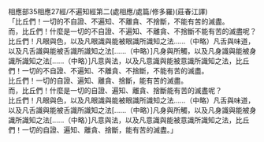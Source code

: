 相應部35相應27經/不遍知經第二(處相應/處篇/修多羅)(莊春江譯)  
「比丘們！一切的不自證、不遍知、不離貪、不捨斷，不能有苦的滅盡。  
而，比丘們！什麼是一切的不自證、不遍知、不離貪、不捨斷不能有苦的滅盡呢？  
比丘們！凡眼與色，以及凡眼識與能被眼識所識知之法……（中略）凡舌與味道，以及凡舌識與能被舌識所識知之法[……（中略）]凡身與所觸，以及凡身識與能被身識所識知之法[……（中略）]凡意與法，以及凡意識與能被意識所識知之法，比丘們！一切的不自證、不遍知、不離貪、不捨斷，不能有苦的滅盡。  
比丘們！一切的自證、遍知、離貪、捨斷，能有苦的滅盡。  
而，比丘們！什麼是一切的自證、遍知、離貪、捨斷能有苦的滅盡呢？  
比丘們！凡眼與色，以及凡眼識與能被眼識所識知之法……（中略）凡舌與味道，以及凡舌識與能被舌識所識知之法[……（中略）]凡身與所觸，以及凡身識與能被身識所識知之法[……（中略）]凡意與法，以及凡意識與能被意識所識知之法，比丘們！一切的自證、遍知、離貪、捨斷，能有苦的滅盡。」  
  
  
